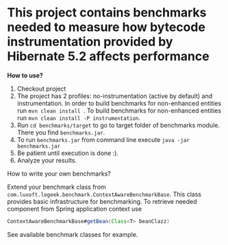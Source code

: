 # This project contains benchmarks needed to measure how bytecode instrumentation provided by Hibernate 5.2 affects performance

**How to use?**

1. Checkout project
2. The project has 2 profiles: no-instrumentation (active by default) and instrumentation. In order to build benchmarks for non-enhanced entities run  `mvn clean install `.
To build benchmarks for non-enhanced entities run `mvn clean install -P instrumentation`.
3. Run `cd benchmarks/target` to go to target folder of benchmarks module. There you find `benchmarks.jar`.
4. To run `benchmarks.jar` from command line execute `java -jar benchmarks.jar`
5. Be patient until execution is done :).
6. Analyze your results.

How to write your own benchmarks?

Extend your benchmark class from `com.luxoft.logeek.benchmark.ContextAwareBenchmarkBase`. This class provides basic infrastructure for benchmarking. To retrieve needed component from Spring application context use
```java
ContextAwareBenchmarkBase#getBean(Class<T> beanClazz)
```

See available benchmark classes for example.
